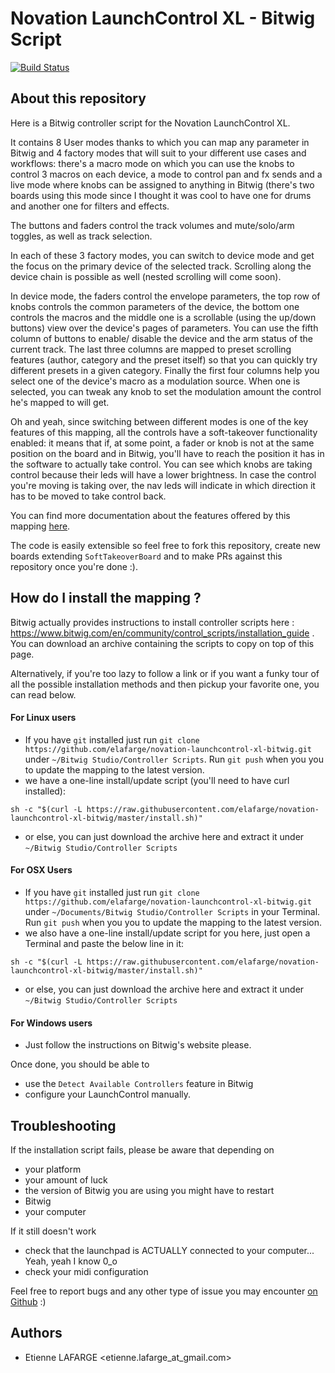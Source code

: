 Novation LaunchControl XL - Bitwig Script
=========================================

[![Build Status](https://travis-ci.org/elafarge/novation-launchcontrol-xl-bitwig.svg)](https://travis-ci.org/elafarge/novation-launchcontrol-xl-bitwig)

About this repository
---------------------

Here is a Bitwig controller script for the Novation LaunchControl XL.

It contains 8 User modes thanks to which you can map any parameter in Bitwig and
4 factory modes that will suit to your different use cases and workflows: there's
a macro mode on which you can use the knobs to control 3 macros on each device,
a mode to control pan and fx sends and a live mode where knobs can be assigned
to anything in Bitwig (there's two boards using this mode since I thought it was
cool to have one for drums and another one for filters and effects.

The buttons and faders control the track volumes and mute/solo/arm toggles, as
well as track selection.

In each of these 3 factory modes, you can switch to device mode and get the
focus on the primary device of the selected track. Scrolling along the device
chain is possible as well (nested scrolling will come soon).

In device mode, the faders control the envelope parameters, the top row of knobs
controls the common parameters of the device, the bottom one controls the macros
and the middle one is a scrollable (using the up/down buttons) view over the
device's pages of parameters. You can use the fifth column of buttons to enable/
disable the device and the arm status of the current track. The last three
columns are mapped to preset scrolling features (author, category and the preset
itself) so that you can quickly try different presets in a given category.
Finally the first four columns help you select one of the device's macro as a
modulation source. When one is selected, you can tweak any knob to set the
modulation amount the control he's mapped to will get.

Oh and yeah, since switching between different modes is one of the key features
of this mapping, all the controls have a soft-takeover functionality enabled: it
means that if, at some point, a fader or knob is not at the same position on the
board and in Bitwig, you'll have to reach the position it has in the software to
actually take control. You can see which knobs are taking control because their
leds will have a lower brightness. In case the control you're moving is taking
over, the nav leds will indicate in which direction it has to be moved to take
control back.

You can find more documentation about the features offered by this mapping [here](http://elafarge.github.io/novation-launchcontrol-xl-bitwig).

The code is easily extensible so feel free to fork this repository, create new
boards extending `SoftTakeoverBoard` and to make PRs against this repository
once you're done :).

How do I install the mapping ?
------------------------------

Bitwig actually provides instructions to install controller scripts here : https://www.bitwig.com/en/community/control_scripts/installation_guide . You can download an archive containing the scripts to copy on top of this page.

Alternatively, if you're too lazy to follow a link or if you want a funky tour of all the possible installation methods and then pickup your favorite one, you can read below.



#### For Linux users
- If you have `git` installed just run `git clone https://github.com/elafarge/novation-launchcontrol-xl-bitwig.git`  under `~/Bitwig Studio/Controller Scripts`. Run `git push` when you you to update the mapping to the latest version.
- we have a one-line install/update script (you'll need to have curl installed):
```shell
sh -c "$(curl -L https://raw.githubusercontent.com/elafarge/novation-launchcontrol-xl-bitwig/master/install.sh)"
```
- or else, you can just download the archive here and extract it under `~/Bitwig Studio/Controller Scripts`

#### For OSX Users
- If you have `git` installed just run `git clone https://github.com/elafarge/novation-launchcontrol-xl-bitwig.git`  under `~/Documents/Bitwig Studio/Controller Scripts` in your Terminal. Run `git push` when you you to update the mapping to the latest version.
- we also have a one-line install/update script for you here, just open a Terminal and paste the below line in it:
```shell
sh -c "$(curl -L https://raw.githubusercontent.com/elafarge/novation-launchcontrol-xl-bitwig/master/install.sh)"
```
- or else, you can just download the archive here and extract it under `~/Bitwig Studio/Controller Scripts`

#### For Windows users
- Just follow the instructions on Bitwig's website please.

Once done, you should be able to
- use the `Detect Available Controllers` feature in Bitwig
- configure your LaunchControl manually.

Troubleshooting
---------------

If the installation script fails, please be aware that depending on
- your platform
- your amount of luck
- the version of Bitwig you are using
you might have to restart
- Bitwig
- your computer

If it still doesn't work
- check that the launchpad is ACTUALLY connected to your computer... Yeah, yeah I know 0_o
- check your midi configuration

Feel free to report bugs and any other type of issue you may encounter [on Github](https://github.com/elafarge/novation-launchcontrol-xl-bitwig/issues/new) :)

Authors
-------
* Etienne LAFARGE <etienne.lafarge\_at\_gmail.com>

